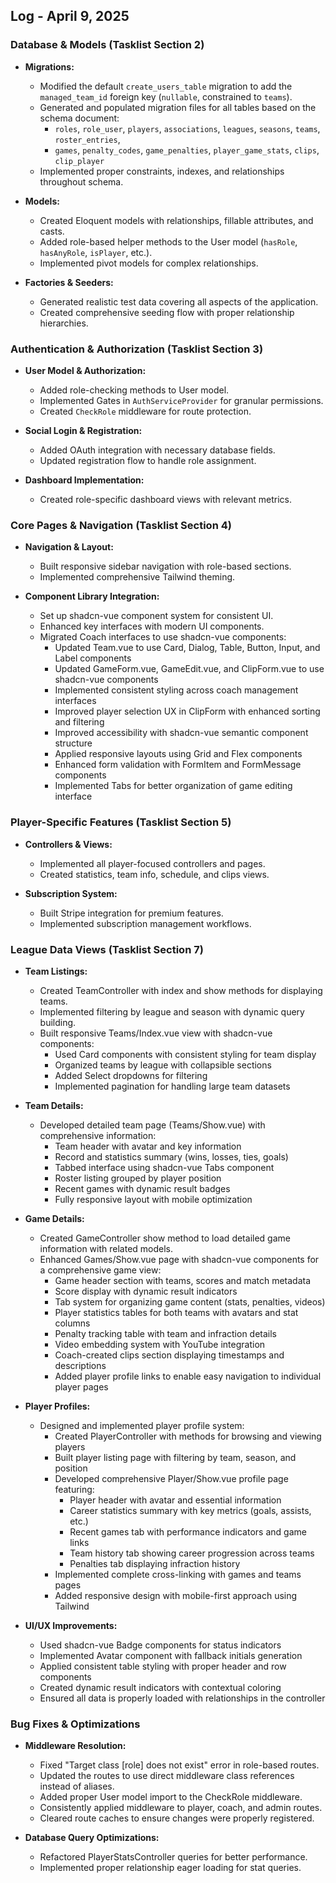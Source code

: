 ## Log - April 9, 2025

### Database & Models (Tasklist Section 2)

*   **Migrations:**
    *   Modified the default `create_users_table` migration to add the `managed_team_id` foreign key (`nullable`, constrained to `teams`).
    *   Generated and populated migration files for all tables based on the schema document:
        *   `roles`, `role_user`, `players`, `associations`, `leagues`, `seasons`, `teams`, `roster_entries`,
        *   `games`, `penalty_codes`, `game_penalties`, `player_game_stats`, `clips`, `clip_player`
    *   Implemented proper constraints, indexes, and relationships throughout schema.

*   **Models:**
    *   Created Eloquent models with relationships, fillable attributes, and casts.
    *   Added role-based helper methods to the User model (`hasRole`, `hasAnyRole`, `isPlayer`, etc.).
    *   Implemented pivot models for complex relationships.

*   **Factories & Seeders:**
    *   Generated realistic test data covering all aspects of the application.
    *   Created comprehensive seeding flow with proper relationship hierarchies.

### Authentication & Authorization (Tasklist Section 3)

*   **User Model & Authorization:**
    *   Added role-checking methods to User model.
    *   Implemented Gates in `AuthServiceProvider` for granular permissions.
    *   Created `CheckRole` middleware for route protection.

*   **Social Login & Registration:**
    *   Added OAuth integration with necessary database fields.
    *   Updated registration flow to handle role assignment.

*   **Dashboard Implementation:**
    *   Created role-specific dashboard views with relevant metrics.

### Core Pages & Navigation (Tasklist Section 4)

*   **Navigation & Layout:**
    *   Built responsive sidebar navigation with role-based sections.
    *   Implemented comprehensive Tailwind theming.

*   **Component Library Integration:**
    *   Set up shadcn-vue component system for consistent UI.
    *   Enhanced key interfaces with modern UI components.
    *   Migrated Coach interfaces to use shadcn-vue components:
        *   Updated Team.vue to use Card, Dialog, Table, Button, Input, and Label components
        *   Updated GameForm.vue, GameEdit.vue, and ClipForm.vue to use shadcn-vue components
        *   Implemented consistent styling across coach management interfaces
        *   Improved player selection UX in ClipForm with enhanced sorting and filtering
        *   Improved accessibility with shadcn-vue semantic component structure
        *   Applied responsive layouts using Grid and Flex components
        *   Enhanced form validation with FormItem and FormMessage components
        *   Implemented Tabs for better organization of game editing interface

### Player-Specific Features (Tasklist Section 5)

*   **Controllers & Views:**
    *   Implemented all player-focused controllers and pages.
    *   Created statistics, team info, schedule, and clips views.

*   **Subscription System:**
    *   Built Stripe integration for premium features.
    *   Implemented subscription management workflows.

### League Data Views (Tasklist Section 7)

*   **Team Listings:**
    *   Created TeamController with index and show methods for displaying teams.
    *   Implemented filtering by league and season with dynamic query building.
    *   Built responsive Teams/Index.vue view with shadcn-vue components:
        *   Used Card components with consistent styling for team display
        *   Organized teams by league with collapsible sections
        *   Added Select dropdowns for filtering
        *   Implemented pagination for handling large team datasets

*   **Team Details:**
    *   Developed detailed team page (Teams/Show.vue) with comprehensive information:
        *   Team header with avatar and key information
        *   Record and statistics summary (wins, losses, ties, goals)
        *   Tabbed interface using shadcn-vue Tabs component
        *   Roster listing grouped by player position
        *   Recent games with dynamic result badges
        *   Fully responsive layout with mobile optimization

*   **Game Details:**
    *   Created GameController show method to load detailed game information with related models.
    *   Enhanced Games/Show.vue page with shadcn-vue components for a comprehensive game view:
        *   Game header section with teams, scores and match metadata
        *   Score display with dynamic result indicators
        *   Tab system for organizing game content (stats, penalties, videos)
        *   Player statistics tables for both teams with avatars and stat columns
        *   Penalty tracking table with team and infraction details
        *   Video embedding system with YouTube integration
        *   Coach-created clips section displaying timestamps and descriptions
        *   Added player profile links to enable easy navigation to individual player pages

*   **Player Profiles:**
    *   Designed and implemented player profile system:
        *   Created PlayerController with methods for browsing and viewing players
        *   Built player listing page with filtering by team, season, and position
        *   Developed comprehensive Player/Show.vue profile page featuring:
            *   Player header with avatar and essential information
            *   Career statistics summary with key metrics (goals, assists, etc.)
            *   Recent games tab with performance indicators and game links
            *   Team history tab showing career progression across teams
            *   Penalties tab displaying infraction history
        *   Implemented complete cross-linking with games and teams pages
        *   Added responsive design with mobile-first approach using Tailwind

*   **UI/UX Improvements:**
    *   Used shadcn-vue Badge components for status indicators
    *   Implemented Avatar component with fallback initials generation
    *   Applied consistent table styling with proper header and row components
    *   Created dynamic result indicators with contextual coloring
    *   Ensured all data is properly loaded with relationships in the controller

### Bug Fixes & Optimizations

*   **Middleware Resolution:**
    *   Fixed "Target class [role] does not exist" error in role-based routes.
    *   Updated the routes to use direct middleware class references instead of aliases.
    *   Added proper User model import to the CheckRole middleware.
    *   Consistently applied middleware to player, coach, and admin routes.
    *   Cleared route caches to ensure changes were properly registered.

*   **Database Query Optimizations:**
    *   Refactored PlayerStatsController queries for better performance.
    *   Implemented proper relationship eager loading for stat queries.
